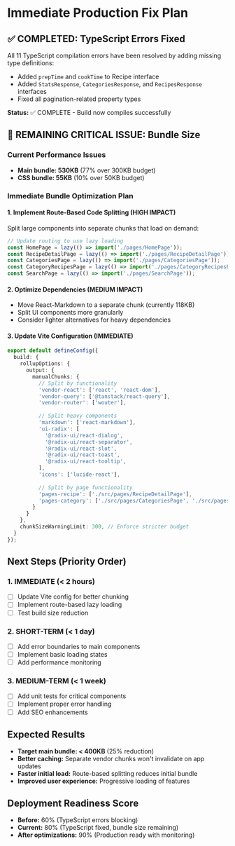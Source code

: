 # Immediate Production Fix Plan

## ✅ COMPLETED: TypeScript Errors Fixed

All 11 TypeScript compilation errors have been resolved by adding missing type definitions:

- Added `prepTime` and `cookTime` to Recipe interface
- Added `StatsResponse`, `CategoriesResponse`, and `RecipesResponse` interfaces
- Fixed all pagination-related property types

**Status:** ✅ COMPLETE - Build now compiles successfully

## 🚨 REMAINING CRITICAL ISSUE: Bundle Size

### Current Performance Issues

- **Main bundle: 530KB** (77% over 300KB budget)
- **CSS bundle: 55KB** (10% over 50KB budget)

### Immediate Bundle Optimization Plan

#### 1. Implement Route-Based Code Splitting (HIGH IMPACT)

Split large components into separate chunks that load on demand:

```typescript
// Update routing to use lazy loading
const HomePage = lazy(() => import('./pages/HomePage'));
const RecipeDetailPage = lazy(() => import('./pages/RecipeDetailPage'));
const CategoriesPage = lazy(() => import('./pages/CategoriesPage'));
const CategoryRecipesPage = lazy(() => import('./pages/CategoryRecipesPage'));
const SearchPage = lazy(() => import('./pages/SearchPage'));
```

#### 2. Optimize Dependencies (MEDIUM IMPACT)

- Move React-Markdown to a separate chunk (currently 118KB)
- Split UI components more granularly
- Consider lighter alternatives for heavy dependencies

#### 3. Update Vite Configuration (IMMEDIATE)

```typescript
export default defineConfig({
  build: {
    rollupOptions: {
      output: {
        manualChunks: {
          // Split by functionality
          'vendor-react': ['react', 'react-dom'],
          'vendor-query': ['@tanstack/react-query'],
          'vendor-router': ['wouter'],
          
          // Split heavy components
          'markdown': ['react-markdown'],
          'ui-radix': [
            '@radix-ui/react-dialog',
            '@radix-ui/react-separator',
            '@radix-ui/react-slot',
            '@radix-ui/react-toast',
            '@radix-ui/react-tooltip',
          ],
          'icons': ['lucide-react'],
          
          // Split by page functionality
          'pages-recipe': ['./src/pages/RecipeDetailPage'],
          'pages-category': ['./src/pages/CategoriesPage', './src/pages/CategoryRecipesPage'],
        }
      }
    },
    chunkSizeWarningLimit: 300, // Enforce stricter budget
  }
});
```

## Next Steps (Priority Order)

### 1. IMMEDIATE (< 2 hours)

- [ ] Update Vite config for better chunking
- [ ] Implement route-based lazy loading
- [ ] Test build size reduction

### 2. SHORT-TERM (< 1 day)  

- [ ] Add error boundaries to main components
- [ ] Implement basic loading states
- [ ] Add performance monitoring

### 3. MEDIUM-TERM (< 1 week)

- [ ] Add unit tests for critical components
- [ ] Implement proper error handling
- [ ] Add SEO enhancements

## Expected Results

- **Target main bundle: < 400KB** (25% reduction)
- **Better caching:** Separate vendor chunks won't invalidate on app updates
- **Faster initial load:** Route-based splitting reduces initial bundle
- **Improved user experience:** Progressive loading of features

## Deployment Readiness Score

- **Before:** 60% (TypeScript errors blocking)
- **Current:** 80% (TypeScript fixed, bundle size remaining)
- **After optimizations:** 90% (Production ready with monitoring)
